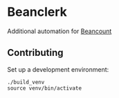 # Beanclerk

Additional automation for [Beancount](https://github.com/beancount/beancount)

## Contributing

Set up a development environment:
```
./build_venv
source venv/bin/activate
```
